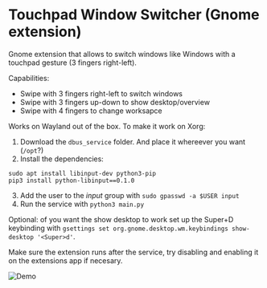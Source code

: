 # Touchpad Window Switcher (Gnome extension)

Gnome extension that allows to switch windows like Windows with a touchpad gesture (3 fingers right-left).

Capabilities:
  - Swipe with 3 fingers right-left to switch windows
  - Swipe with 3 fingers up-down to show desktop/overview
  - Swipe with 4 fingers to change worksapce

Works on Wayland out of the box. To make it work on Xorg:

1. Download the `dbus_service` folder. And place it whereever you want (`/opt`?)
2. Install the dependencies: 

```
sudo apt install libinput-dev python3-pip
pip3 install python-libinput==0.1.0
```

3. Add the user to the _input_ group with `sudo gpasswd -a $USER input`
4. Run the service with `python3 main.py`

Optional: of you want the show desktop to work set up the Super+D keybinding with `gsettings set org.gnome.desktop.wm.keybindings show-desktop '<Super>d'`.

Make sure the extension runs after the service, try disabling and enabling it on the extensions app if necesary. 

![Demo](https://raw.githubusercontent.com/gonzaarcr/touchpad-window-switcher-gnome-ext/doc-resources/output.gif "Demo")
